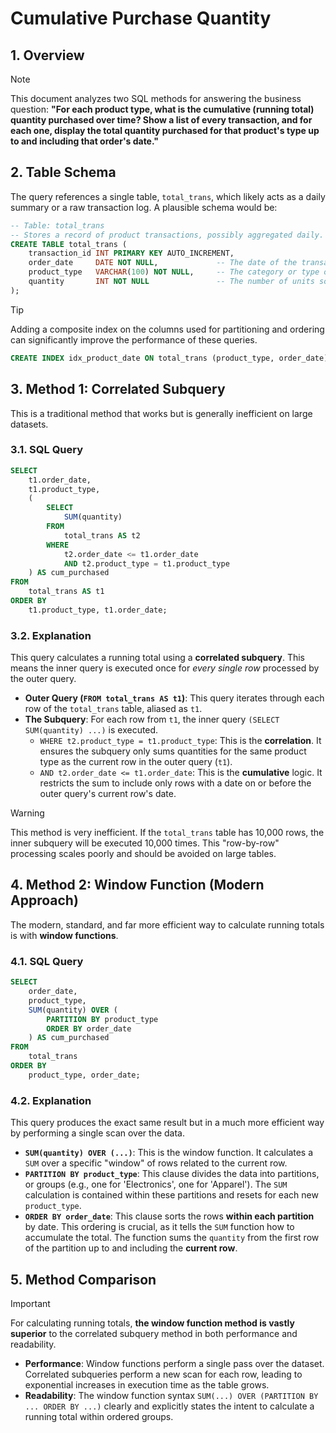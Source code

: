 # Cumulative Purchase Quantity

## 1. Overview
> [!NOTE]
> This document analyzes two SQL methods for answering the business question: **"For each product type, what is the cumulative (running total) quantity purchased over time? Show a list of every transaction, and for each one, display the total quantity purchased for that product's type up to and including that order's date."**

## 2. Table Schema
The query references a single table, `total_trans`, which likely acts as a daily summary or a raw transaction log. A plausible schema would be:

```sql
-- Table: total_trans
-- Stores a record of product transactions, possibly aggregated daily.
CREATE TABLE total_trans (
    transaction_id INT PRIMARY KEY AUTO_INCREMENT,
    order_date     DATE NOT NULL,             -- The date of the transaction
    product_type   VARCHAR(100) NOT NULL,     -- The category or type of product
    quantity       INT NOT NULL               -- The number of units sold
);
```
> [!TIP]
> Adding a composite index on the columns used for partitioning and ordering can significantly improve the performance of these queries.
> ```sql
> CREATE INDEX idx_product_date ON total_trans (product_type, order_date);
> ```

## 3. Method 1: Correlated Subquery
This is a traditional method that works but is generally inefficient on large datasets.

### 3.1. SQL Query
```sql
SELECT
    t1.order_date,
    t1.product_type,
    (
        SELECT
            SUM(quantity)
        FROM
            total_trans AS t2
        WHERE
            t2.order_date <= t1.order_date
            AND t2.product_type = t1.product_type
    ) AS cum_purchased
FROM
    total_trans AS t1
ORDER BY
    t1.product_type, t1.order_date;
```

### 3.2. Explanation
This query calculates a running total using a **correlated subquery**. This means the inner query is executed once for *every single row* processed by the outer query.
*   **Outer Query (`FROM total_trans AS t1`)**: This query iterates through each row of the `total_trans` table, aliased as `t1`.
*   **The Subquery**: For each row from `t1`, the inner query `(SELECT SUM(quantity) ...)` is executed.
    *   `WHERE t2.product_type = t1.product_type`: This is the **correlation**. It ensures the subquery only sums quantities for the same product type as the current row in the outer query (`t1`).
    *   `AND t2.order_date <= t1.order_date`: This is the **cumulative** logic. It restricts the sum to include only rows with a date on or before the outer query's current row's date.

> [!WARNING]
> This method is very inefficient. If the `total_trans` table has 10,000 rows, the inner subquery will be executed 10,000 times. This "row-by-row" processing scales poorly and should be avoided on large tables.

## 4. Method 2: Window Function (Modern Approach)
The modern, standard, and far more efficient way to calculate running totals is with **window functions**.

### 4.1. SQL Query
```sql
SELECT
    order_date,
    product_type,
    SUM(quantity) OVER (
        PARTITION BY product_type
        ORDER BY order_date
    ) AS cum_purchased
FROM
    total_trans
ORDER BY
    product_type, order_date;
```

### 4.2. Explanation
This query produces the exact same result but in a much more efficient way by performing a single scan over the data.
*   **`SUM(quantity) OVER (...)`**: This is the window function. It calculates a `SUM` over a specific "window" of rows related to the current row.
*   **`PARTITION BY product_type`**: This clause divides the data into partitions, or groups (e.g., one for 'Electronics', one for 'Apparel'). The `SUM` calculation is contained within these partitions and resets for each new `product_type`.
*   **`ORDER BY order_date`**: This clause sorts the rows **within each partition** by date. This ordering is crucial, as it tells the `SUM` function how to accumulate the total. The function sums the `quantity` from the first row of the partition up to and including the **current row**.

## 5. Method Comparison
> [!IMPORTANT]
> For calculating running totals, **the window function method is vastly superior** to the correlated subquery method in both performance and readability.
>
> - **Performance**: Window functions perform a single pass over the dataset. Correlated subqueries perform a new scan for each row, leading to exponential increases in execution time as the table grows.
> - **Readability**: The window function syntax `SUM(...) OVER (PARTITION BY ... ORDER BY ...)` clearly and explicitly states the intent to calculate a running total within ordered groups.
